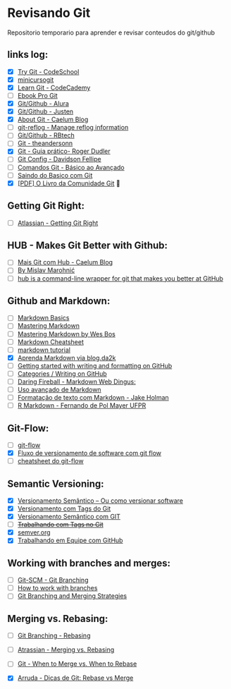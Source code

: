 # Revisando Git

Repositorio temporario para aprender e revisar conteudos do git/github


## links log: 

* [x] [Try Git - CodeSchool](https://try.github.io/levels/1/challenges/1)
* [x] [minicursogit](http://minicursogit.github.io/)
* [x] [Learn Git - CodeCademy](https://www.codecademy.com/learn/learn-git)
* [ ] [Ebook Pro Git](https://git-scm.com/book/en/v2)
* [x] [Git/Github - Alura](https://cursos.alura.com.br/course/git)
* [x] [Git/Github - Justen](http://willianjusten.teachable.com/courses/git-e-github-para-iniciantes/lectures/908680 "Basic about ramifications - (Branches)")
* [x] [About Git - Caelum Blog](http://bit.ly/git-nem-tudo-esta-perdido) 
* [ ] [git-reflog - Manage reflog information](https://git-scm.com/docs/git-reflog)
* [ ] [Git/Github - RBtech](http://bit.ly/CursoBasicoGit-RBtech)
* [ ] [Git - theandersonn](http://bit.ly/ComandosGit)
* [x] [Git - Guia prático- Roger Dudler](http://rogerdudler.github.io/git-guide/index.pt_BR.html) 
* [ ] [Git Config - Davidson Fellipe](http://bit.ly/Configurando-Git-Como-Profissinal)
* [ ] [Comandos Git - Básico ao Avançado](http://comandosgit.github.io/)
* [ ] [Saindo do Basico com Git](http://imasters.com.br/desenvolvimento/saindo-do-basico-com-git/ "via portal iMasters")
* [x] [[PDF] O Livro da Comunidade Git](http://djalma.blog.br/material-texto/git-book.pdf) 👏 

## Getting Git Right:
* [ ] [Atlassian - Getting Git Right](https://www.atlassian.com/git/ "Getting Git right, with tutorials, news and tips.")

## HUB - Makes Git Better with Github:
* [ ] [Mais Git com Hub - Caelum Blog](http://blog.caelum.com.br/github-na-linha-de-comando/)
* [ ] [By Mislav Marohnić](https://github.com/github/hub)
* [ ] [hub is a command-line wrapper for git that makes you better at GitHub](https://hub.github.com/)

## Github and Markdown:

* [ ] [Markdown Basics](http://markdown-guide.readthedocs.io/en/latest/basics.html "This should cover 99% of your Markdown needs!")
* [ ] [Mastering Markdown](https://guides.github.com/features/mastering-markdown/ "markdown by GitHub")
* [ ] [Mastering Markdown by Wes Bos](https://www.youtube.com/playlist?list=PLu8EoSxDXHP7v7K5nZSMo9XWidbJ_Bns3 "Video Tutorials by Wes Bos")
* [ ] [Markdown Cheatsheet](https://github.com/adam-p/markdown-here/wiki/Markdown-Cheatsheet "markdown guide by Adam Pritchard")
* [ ] [markdown tutorial](http://www.markdowntutorial.com/ "Markdown Tutotial")
* [x] [Aprenda Markdown via blog.da2k](http://blog.da2k.com.br/2015/02/08/aprenda-markdown/ "Aprenda Markdown by da2k")
* [ ] [Getting started with writing and formatting on GitHub](https://help.github.com/articles/getting-started-with-writing-and-formatting-on-github/ "Writing on GitHub")
* [ ] [Categories / Writing on GitHub](https://help.github.com/categories/writing-on-github/)
* [ ] [Daring Fireball - Markdown Web Dingus:](http://daringfireball.net/projects/markdown/dingus)
* [ ] [Uso avançado de Markdown](http://aprender19.unb.br/help.php?file=advanced_markdown.html)
* [ ] [Formatação de texto com Markdown - Jake Holman](https://support.zendesk.com/hc/pt-br/articles/203691016-Formata%C3%A7%C3%A3o-de-texto-com-Markdown)
* [ ] [R Markdown - Fernando de Pol Mayer UFPR](http://www.leg.ufpr.br/~fernandomayer/useR/Rmarkdown-rautu.html)

## Git-Flow:

* [ ] [git-flow](https://github.com/nvie/gitflow)
* [x] [Fluxo de versionamento de software com git flow](https://www.youtube.com/watch?v=0L1zx7l6JSc)
* [ ] [cheatsheet do git-flow](http://danielkummer.github.io/git-flow-cheatsheet/index.pt_BR.html)

## Semantic Versioning:

* [x] [Versionamento Semântico – Ou como versionar software](https://fjorgemota.com/versionamento-semantico-ou-como-versionar-software/)
* [x] [Versionamento com Tags do Git](http://bit.ly/semantica-de-versionamento-com-tags-do-git)
* [x] [Versionamento Semântico com GIT](http://www.jorgejardim.com.br/versionamento-semantico-com-git/)
* [ ] ~~[Trabalhando com Tags no Git](http://martinsdev.com.br/sem-categoria/trabalhando-com-tags-no-git)~~
* [x] [semver.org](http://semver.org/)
* [x] [Trabalhando em Equipe com GitHub](http://slides.com/renatofilho/github-equipe#/)

## Working with branches and merges:

* [ ] [Git-SCM - Git Branching](http://bit.ly/Basic-Branching-and-Merging)
* [ ] [How to work with branches](https://youtu.be/JTE2Fn_sCZs)
* [ ] [Git Branching and Merging Strategies](https://youtu.be/to6tIdy5rNc)

## Merging vs. Rebasing:

* [ ] [Git Branching - Rebasing](https://git-scm.com/book/en/v2/Git-Branching-Rebasing "Git --distributed-is-the-new-centralized")
* [ ] [Atrassian - Merging vs. Rebasing](https://www.atlassian.com/git/tutorials/merging-vs-rebasing/ "atlassian - Tutorials: Merging vs. Rebasing")
* [ ] [Git - When to Merge vs. When to Rebase](https://www.derekgourlay.com/blog/git-when-to-merge-vs-when-to-rebase/ "via Derek Gourlay")
* [x] [Arruda - Dicas de Git: Rebase vs Merge](http://www.arruda.blog.br/programacao/dicas-de-git-rebase-vs-merge/)
 
